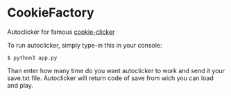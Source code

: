 # CookieFactory
Autoclicker for famous [cookie-clicker](https://orteil.dashnet.org/cookieclicker/)

To run autoclicker, simply type-in this in your console:
```shell
$ python3 app.py
```
Than enter how many time do you want autoclicker to work and send it your save.txt file. Autoclicker will return code of save from wich you can load and play.

